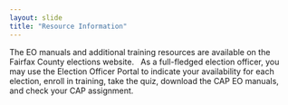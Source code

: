 ```yaml
---
layout: slide
title: "Resource Information"
---
```


The EO manuals and additional training resources are available on the Fairfax County elections website.
 
As a full-fledged election officer, you may use the Election Officer Portal to indicate your availability for each election, enroll in training, take the quiz, download the CAP EO manuals, and check your CAP assignment.
